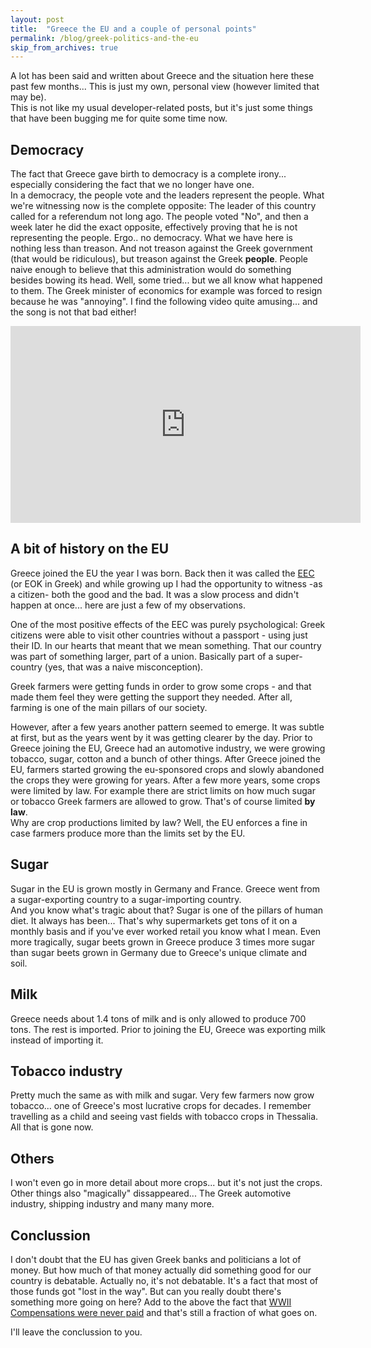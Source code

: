 ```yaml
---
layout: post
title:  "Greece the EU and a couple of personal points"
permalink: /blog/greek-politics-and-the-eu
skip_from_archives: true
---
```


A lot has been said and written about Greece and the situation here these past few months... This is just my own, personal view (however limited that may be).  
This is not like my usual developer-related posts, but it's just some things that have been bugging me for quite some time now.

## Democracy

The fact that Greece gave birth to democracy is a complete irony... especially considering the fact that we no longer have one.  
In a democracy, the people vote and the leaders represent the people. What we're witnessing now is the complete opposite: The leader of this country called for a referendum not long ago. The people voted "No", and then a week later he did the exact opposite, effectively proving that he is not representing the people.
Ergo.. no democracy. What we have here is nothing less than treason. And not treason against the Greek government (that would be ridiculous), but treason against the Greek **people**. People naive enough to believe that this administration would do something besides bowing its head. Well, some tried... but we all know what happened to them. The Greek minister of economics for example was forced to resign because he was "annoying". I find the following video quite amusing... and the song is not that bad either!

<iframe width="560" height="315" src="https://www.youtube.com/embed/Afl9WFGJE0M" frameborder="0" allowfullscreen></iframe>

## A bit of history on the EU

Greece joined the EU the year I was born. Back then it was called the [EEC](https://en.wikipedia.org/wiki/European_Economic_Community) (or ΕΟΚ in Greek) and while growing up I had the opportunity to witness -as a citizen- both the good and the bad. It was a slow process and didn't happen at once... here are just a few of my observations.

One of the most positive effects of the EEC was purely psychological: Greek citizens were able to visit other countries without a passport - using just their ID. In our hearts that meant that we mean something. That our country was part of something larger, part of a union. Basically part of a super-country (yes, that was a naive misconception).

Greek farmers were getting funds in order to grow some crops - and that made them feel they were getting the support they needed. After all, farming is one of the main pillars of our society.

However, after a few years another pattern seemed to emerge. It was subtle at first, but as the years went by it was getting clearer by the day. Prior to Greece joining the EU, Greece had an automotive industry, we were growing tobacco, sugar, cotton and a bunch of other things.
After Greece joined the EU, farmers started growing the eu-sponsored crops and slowly abandoned the crops they were growing for years. After a few more years, some crops were limited by law. For example there are strict limits on how much sugar or tobacco Greek farmers are allowed to grow. That's of course limited **by law**.  
Why are crop productions limited by law? Well, the EU enforces a fine in case farmers produce more than the limits set by the EU.

## Sugar

Sugar in the EU is grown mostly in Germany and France. Greece went from a sugar-exporting country to a sugar-importing country.  
And you know what's tragic about that? Sugar is one of the pillars of human diet. It always has been... That's why supermarkets get tons of it on a monthly basis and if you've ever worked retail you know what I mean. Even more tragically, sugar beets grown in Greece produce 3 times more sugar than sugar beets grown in Germany due to Greece's unique climate and soil.

## Milk

Greece needs about 1.4 tons of milk and is only allowed to produce 700 tons. The rest is imported. Prior to joining the EU, Greece was exporting milk instead of importing it.

## Tobacco industry

Pretty much the same as with milk and sugar. Very few farmers now grow tobacco... one of Greece's most lucrative crops for decades. I remember travelling as a child and seeing vast fields with tobacco crops in Thessalia. All that is gone now.

## Others

I won't even go in more detail about more crops... but it's not just the crops. Other things also "magically" dissappeared... The Greek automotive industry, shipping industry and many many more.

## Conclussion

I don't doubt that the EU has given Greek banks and politicians a lot of money. But how much of that money actually did something good for our country is debatable. Actually no, it's not debatable. It's a fact that most of those funds got "lost in the way".
But can you really doubt there's something more going on here? Add to the above the fact that [WWII Compensations were never paid](https://en.wikipedia.org/wiki/German_reparations_for_World_War_II) and that's still a fraction of what goes on.

I'll leave the conclussion to you.
